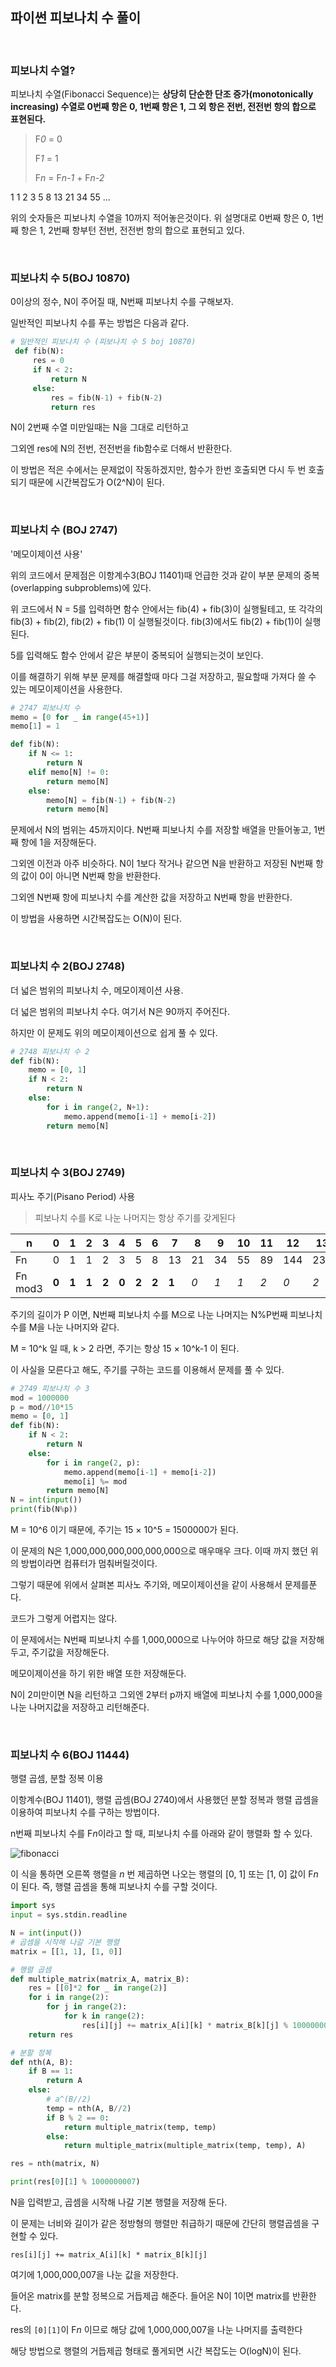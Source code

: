 ## 파이썬 피보나치 수 풀이

<br>

### 피보나치 수열?

피보나치 수열(Fibonacci Sequence)는 **상당히 단순한 단조 증가(monotonically increasing) 수열로 0번째 항은 0, 1번째 항은 1, 그 외 항은 전번, 전전번 항의 합으로 표현된다.**

> F*0* = 0
>
> F*1* = 1
>
> F*n* = F*n-1* + F*n-2*

1 1 2 3 5 8 13 21 34 55 ...

위의 숫자들은 피보나치 수열을 10까지 적어놓은것이다. 위 설명대로 0번째 항은 0, 1번째 항은 1, 2번째 항부턴 전번, 전전번 항의 합으로 표현되고 있다.

<br>

### 피보나치 수 5(BOJ 10870)

0이상의 정수, N이 주어질 때, N번째 피보나치 수를 구해보자.

일반적인 피보나치 수를 푸는 방법은 다음과 같다.

``` python
# 일반적인 피보나치 수 (피보나치 수 5 boj 10870)
 def fib(N):
     res = 0 
     if N < 2:
         return N
     else:
         res = fib(N-1) + fib(N-2)
         return res
```

N이 2번째 수열 미만일때는 N을 그대로 리턴하고

그외엔 res에 N의 전번, 전전번을 fib함수로 더해서 반환한다.

이 방법은 적은 수에서는 문제없이 작동하겠지만, 함수가 한번 호출되면 다시 두 번 호출되기 때문에 시간복잡도가 O(2^N)이 된다.

<br>

### 피보나치 수 (BOJ 2747)

'메모이제이션 사용'

위의 코드에서 문제점은 이항계수3(BOJ 11401)때 언급한 것과 같이 부분 문제의 중복(overlapping subproblems)에 있다.

위 코드에서 N = 5를 입력하면 함수 안에서는 fib(4) + fib(3)이 실행될테고, 또 각각의 fib(3) + fib(2), fib(2) + fib(1) 이 실행될것이다. fib(3)에서도 fib(2) + fib(1)이 실행된다. 

5를 입력해도 함수 안에서 같은 부분이 중복되어 실행되는것이 보인다.

이를 해결하기 위해 부분 문제를 해결할때 마다 그걸 저장하고, 필요할때 가져다 쓸 수 있는 메모이제이션을 사용한다.

```python
# 2747 피보나치 수
memo = [0 for _ in range(45+1)]
memo[1] = 1

def fib(N):    
    if N <= 1:
        return N
    elif memo[N] != 0:
        return memo[N]
    else:
        memo[N] = fib(N-1) + fib(N-2)
        return memo[N] 
```

문제에서 N의 범위는 45까지이다. N번째 피보나치 수를 저장할 배열을 만들어놓고, 1번째 항에 1을 저장해둔다.

그외엔 이전과 아주 비슷하다.  N이 1보다 작거나 같으면 N을 반환하고 저장된 N번째 항의 값이 0이 아니면 N번째 항을 반환한다.

그외엔 N번째 항에 피보나치 수를 계산한 값을 저장하고 N번째 항을 반환한다.

이 방법을 사용하면 시간복잡도는 O(N)이 된다.

<br>

### 피보나치 수 2(BOJ 2748)

더 넓은 범위의 피보나치 수, 메모이제이션 사용.

더 넓은 범위의 피보나치 수다. 여기서 N은 90까지 주어진다.

하지만 이 문제도 위의 메모이제이션으로 쉽게 풀 수 있다.

```python
# 2748 피보나치 수 2
def fib(N):
    memo = [0, 1]
    if N < 2:
        return N
    else:
        for i in range(2, N+1):
            memo.append(memo[i-1] + memo[i-2])
        return memo[N]
```

 <br>

### 피보나치 수 3(BOJ 2749)

피사노 주기(Pisano Period) 사용

> 피보나치 수를 K로 나눈 나머지는 항상 주기를 갖게된다

| n       | 0     | 1     | 2     | 3     | 4     | 5     | 6     | 7     | 8    | 9    | 10   | 11   | 12   | 13   | 14   | 15   |
| ------- | ----- | ----- | ----- | ----- | ----- | ----- | ----- | ----- | ---- | ---- | ---- | ---- | ---- | ---- | ---- | ---- |
| Fn      | 0     | 1     | 1     | 2     | 3     | 5     | 8     | 13    | 21   | 34   | 55   | 89   | 144  | 233  | 377  | 610  |
| Fn mod3 | **0** | **1** | **1** | **2** | **0** | **2** | **2** | **1** | *0*  | *1*  | *1*  | *2*  | *0*  | *2*  | *2*  | *1*  |

주기의 길이가 P 이면, N번째 피보나치 수를 M으로 나눈 나머지는 N%P번째 피보나치 수를 M을 나눈 나머지와 같다.

M = 10^k 일 때, k > 2 라면, 주기는 항상 15 × 10^k-1 이 된다. 

이 사실을 모른다고 해도, 주기를 구하는 코드를 이용해서 문제를 풀 수 있다.

```python
# 2749 피보나치 수 3
mod = 1000000
p = mod//10*15
memo = [0, 1]
def fib(N):
    if N < 2:
        return N
    else:
        for i in range(2, p):
            memo.append(memo[i-1] + memo[i-2])
            memo[i] %= mod
        return memo[N]
N = int(input())
print(fib(N%p))
```

M = 10^6 이기 때문에, 주기는 15 × 10^5 = 1500000가 된다.

이 문제의 N은 1,000,000,000,000,000,000으로 매우매우 크다. 이때 까지 했던 위의 방법이라면 컴퓨터가 멈춰버릴것이다.

그렇기 때문에 위에서 살펴본 피사노 주기와, 메모이제이션을 같이 사용해서 문제를푼다.

코드가 그렇게 어렵지는 않다.

이 문제에서는 N번째 피보나치 수를 1,000,000으로 나누어야 하므로 해당 값을 저장해 두고, 주기값을 저장해둔다.

메모이제이션을 하기 위한 배열 또한 저장해둔다.

N이 2미만이면 N을 리턴하고 그외엔 2부터 p까지 배열에 피보나치 수를 1,000,000을 나눈 나머지값을 저장하고 리턴해준다. 

<br>

### 피보나치 수 6(BOJ 11444)

행렬 곱셈, 분할 정복 이용

이항계수(BOJ 11401), 행렬 곱셈(BOJ 2740)에서 사용했던 분할 정복과 행렬 곱셈을 이용하여 피보나치 수를 구하는 방법이다.

n번째 피보나치 수를 F*n*이라고 할 때, 피보나치 수를 아래와 같이 행렬화 할 수 있다.

![fibonacci]({{site.baseurl}}/images/fib.png) 

이 식을 통하면 오른쪽 행렬을 *n* 번 제곱하면 나오는 행렬의 [0, 1] 또는 [1, 0] 값이 F*n*이 된다. 즉, 행렬 곱셈을 통해 피보나치 수를 구할 것이다.

```python
import sys
input = sys.stdin.readline

N = int(input())
# 곱셈을 시작해 나갈 기본 행렬
matrix = [[1, 1], [1, 0]]

# 행렬 곱셈
def multiple_matrix(matrix_A, matrix_B):
    res = [[0]*2 for _ in range(2)]
    for i in range(2):
        for j in range(2):
            for k in range(2):
                res[i][j] += matrix_A[i][k] * matrix_B[k][j] % 1000000007
    return res

# 분할 정복
def nth(A, B):
    if B == 1:
        return A
    else:
        # a^(B//2)
        temp = nth(A, B//2)
        if B % 2 == 0:
            return multiple_matrix(temp, temp)
        else:
            return multiple_matrix(multiple_matrix(temp, temp), A)

res = nth(matrix, N)

print(res[0][1] % 1000000007)
```

N을 입력받고, 곱셈을 시작해 나갈 기본 행렬을 저장해 둔다.

이 문제는 너비와 길이가 같은 정방형의 행렬만 취급하기 때문에 간단히 행렬곱셈을 구현할 수 있다.

`res[i][j] += matrix_A[i][k] * matrix_B[k][j]`

여기에 1,000,000,007을 나눈 값을 저장한다.

들어온 matrix를 분할 정복으로 거듭제곱 해준다. 들어온 N이 1이면 matrix를 반환한다. 

res의 `[0][1]`이 F*n* 이므로 해당 값에 1,000,000,007을 나눈 나머지를 출력한다

해당 방법으로 행렬의 거듭제곱 형태로 풀게되면 시간 복잡도는 O(logN)이 된다.
